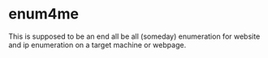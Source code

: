 # enum4me
This is supposed to be an end all be all (someday) enumeration for website and ip enumeration on a target machine or webpage. 
